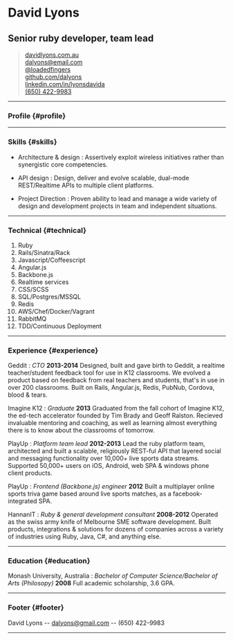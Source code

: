 # David Lyons 
## Senior ruby developer, team lead

> <i class="fa fa-sitemap"></i>[davidlyons.com.au](http://davidlyons.com.au)  
> <i class="fa fa-envelope-o"></i>[dalyons@email.com](mailto:dalyons@gmail.com)  
> <i class="fa fa-twitter"></i>[@loadedfingers](http://twitter.com/loadedfingers)  
> <i class="fa fa-github-alt"></i>[github.com/dalyons](http://github.com/dalyons)  
> <i class="fa fa-linkedin"></i>[linkedin.com/in/lyonsdavida](http://linkedin.com/in/lyonsdavida)  
> <i class="fa fa-mobile"></i>[(650) 422-9983](tel://1-650-422-9983)

------

### Profile {#profile}

------

### Skills {#skills}

* Architecture & design
  : Assertively exploit wireless initiatives rather than synergistic core competencies.

* API design
  : Design, deliver and evolve scalable, dual-mode REST/Realtime APIs to multiple client platforms.

* Project Direction
  : Proven ability to lead and manage a wide variety of design and development projects in team and independent situations.

-------

### Technical {#technical}

1. Ruby
1. Rails/Sinatra/Rack
1. Javascript/Coffeescript
1. Angular.js
1. Backbone.js
1. Realtime services
1. CSS/SCSS
1. SQL/Postgres/MSSQL
1. Redis
1. AWS/Chef/Docker/Vagrant
1. RabbitMQ
1. TDD/Continuous Deployment

------

### Experience {#experience}

Geddit
: *CTO*
  __2013-2014__
  Designed, built and gave birth to Geddit, a realtime teacher/student feedback tool for use in K12 classrooms. We evolved a product based on feedback from real teachers and students, that's in use in over 200 classrooms. Built on Rails, Angular.js, Redis, PubNub, Cordova, blood & tears.

Imagine K12
: *Graduate*
  __2013__
  Graduated from the fall cohort of Imagine K12, the ed-tech accelerator founded by Tim Brady and Geoff Ralston. Recieved invaluable mentoring and coaching, as well as learning almost everything there is to know about the classrooms of tomorrow. 

PlayUp
: *Platform team lead*
  __2012-2013__
  Lead the ruby platform team, architected and built a scalable, religiously REST-ful API that layered social and messaging functionality over 10,000+ live sports data streams. Supported 50,000+ users on iOS, Android, web SPA & windows phone client products.

PlayUp
: *Frontend (Backbone.js) engineer*
  __2012__
  Built a multiplayer online sports triva game based around live sports matches, as a facebook-integrated SPA.

HannanIT
: *Ruby & general development consultant*
  __2008-2012__
  Operated as the swiss army knife of Melbourne SME software development. Built products, integrations & solutions for dozens of companies across a variety of industries using Ruby, Java, C#, and anything else.

------

### Education {#education}

Monash University, Australia
: *Bachelor of Computer Science/Bachelor of Arts (Philosopy)*
  __2008__
  Full academic scholarship, 3.6 GPA.

------

### Footer {#footer}

David Lyons -- [dalyons@gmail.com](dalyons@gmail.com) -- (650) 422-9983

------
